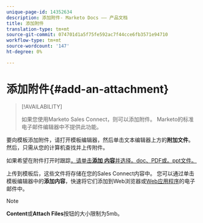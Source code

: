 ```yaml
---
unique-page-id: 14352634
description: 添加附件- Marketo Docs —— 产品文档
title: 添加附件
translation-type: tm+mt
source-git-commit: 074701d1a5f75fe592ac7f44cce6fb3571e94710
workflow-type: tm+mt
source-wordcount: '147'
ht-degree: 0%

---
```



# 添加附件{#add-an-attachment}

>[!AVAILABILITY]
>
>
>如果您使用Marketo Sales Connect，则可以添加附件。 Marketo的标准电子邮件编辑器中不提供此功能。

要向模板添加附件，请打开模板编辑器，然后单击文本编辑器上方的&#x200B;**附加文件**。 然后，只需从您的计算机查找并上传附件。

如果希望在附件打开时跟踪[，请单击&#x200B;**添加** **内容**&#x200B;并选择。doc、PDF或。ppt文件。](http://docs.marketo.com/display/TEST/How+to+Track+Your+Email+Attachments)

上传到模板后，这些文件将存储在您的Sales Connect内容中。 您可以通过单击模板编辑器中的&#x200B;**添加内容**，快速将它们添加到Web浏览器或[Web应用程序](http://toutapp.com/login)的电子邮件中。

>[!NOTE]
>
>**Content**&#x200B;或&#x200B;**Attach Files**&#x200B;按钮的大小限制为5mb。

